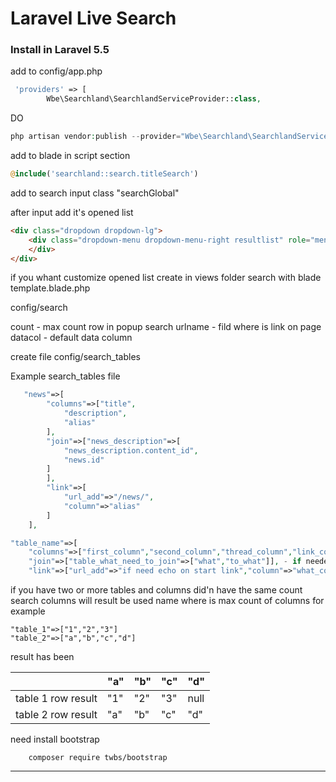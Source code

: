 Laravel Live Search
=============

### Install in Laravel 5.5

add to config/app.php
```php
 'providers' => [
        Wbe\Searchland\SearchlandServiceProvider::class,
```
		
DO

```php
php artisan vendor:publish --provider="Wbe\Searchland\SearchlandServiceProvider"
```

add to blade in script section
```php
@include('searchland::search.titleSearch')
```

add to search input class "searchGlobal"

after input add it's opened list  
```html
<div class="dropdown dropdown-lg">
    <div class="dropdown-menu dropdown-menu-right resultlist" role="menu" id="searchbox">
    </div>
</div>
```


if you whant customize opened list 
create in views folder search with blade template.blade.php

config/search

count - max count row in popup search
urlname - fild where is link on page
datacol - default data column

create file
config/search_tables

Example search_tables file
```php
   "news"=>[
        "columns"=>["title",
            "description",
            "alias"
        ],
        "join"=>["news_description"=>[
            "news_description.content_id",
            "news.id"
        ]
        ],
        "link"=>[
            "url_add"=>"/news/",
            "column"=>"alias"
        ]
    ],
```
```php
"table_name"=>[
    "columns"=>["first_column","second_column","thread_column","link_column"],
    "join"=>["table_what_need_to_join"=>["what","to_what"]], - if needed
    "link"=>["url_add"=>"if need echo on start link","column"=>"what_column_is_link"]
```

if you have two or more tables and columns did'n have the same count search columns will result be used name where is max count of columns
for example 
````
"table_1"=>["1","2","3"]
"table_2"=>["a","b","c","d"]
````
result has been 

|  |"a" | "b" | "c" | "d" |
|---|---|---|---|---|
|table 1 row result | "1" | "2" | "3" | null |
|table 2 row result | "a" | "b" | "c" | "d" |

need install bootstrap
```
	composer require twbs/bootstrap
```

---------